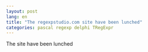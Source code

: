 ```yaml
---
layout: post
lang: en
title: "The regexpstudio.com site have been lunched"
categories: pascal regexp delphi TRegExpr
---
```


The site have been lunched
